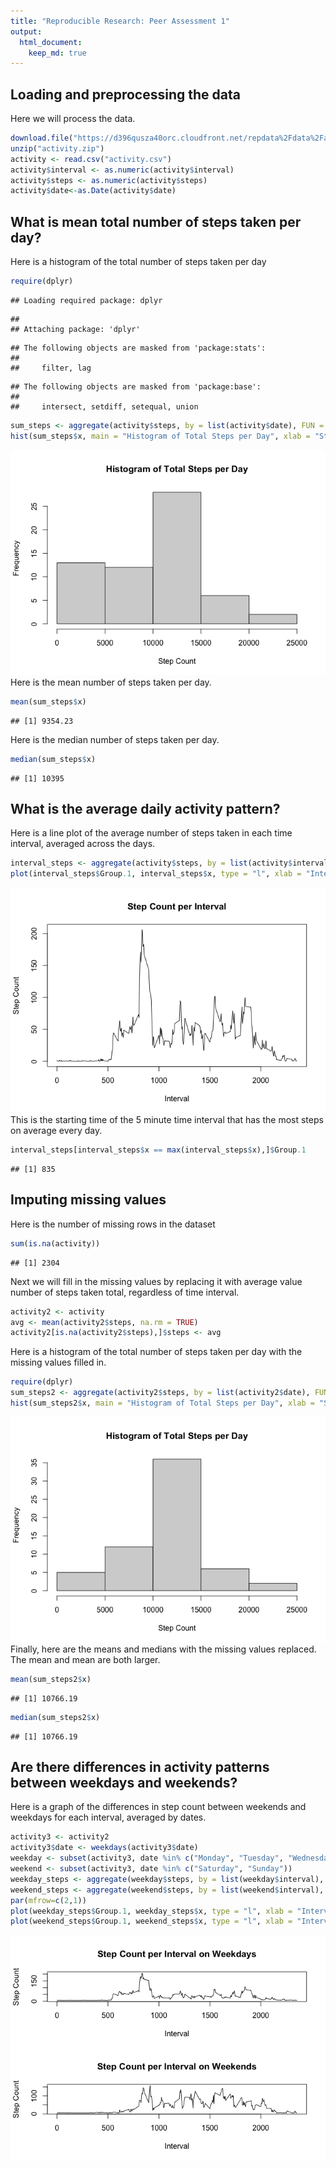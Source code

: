 ```yaml
---
title: "Reproducible Research: Peer Assessment 1"
output: 
  html_document:
    keep_md: true
---
```



## Loading and preprocessing the data
Here we will process the data. 

```r
download.file("https://d396qusza40orc.cloudfront.net/repdata%2Fdata%2Factivity.zip", "activity.zip", "curl")
unzip("activity.zip") 
activity <- read.csv("activity.csv")
activity$interval <- as.numeric(activity$interval)
activity$steps <- as.numeric(activity$steps)
activity$date<-as.Date(activity$date)
```

## What is mean total number of steps taken per day?
Here is a histogram of the total number of steps taken per day

```r
require(dplyr)   
```

```
## Loading required package: dplyr
```

```
## 
## Attaching package: 'dplyr'
```

```
## The following objects are masked from 'package:stats':
## 
##     filter, lag
```

```
## The following objects are masked from 'package:base':
## 
##     intersect, setdiff, setequal, union
```

```r
sum_steps <- aggregate(activity$steps, by = list(activity$date), FUN = sum, na.rm = TRUE)
hist(sum_steps$x, main = "Histogram of Total Steps per Day", xlab = "Step Count")
```

![](PA1_template_files/figure-html/stepshistogram-1.png)<!-- -->
Here is the mean number of steps taken per day.

```r
mean(sum_steps$x)
```

```
## [1] 9354.23
```
Here is the median number of steps taken per day.

```r
median(sum_steps$x)
```

```
## [1] 10395
```

## What is the average daily activity pattern?
Here is a line plot of the average number of steps taken in each time interval, averaged across the days. 

```r
interval_steps <- aggregate(activity$steps, by = list(activity$interval), FUN = mean, na.rm = TRUE)
plot(interval_steps$Group.1, interval_steps$x, type = "l", xlab = "Interval", ylab = "Step Count", main = "Step Count per Interval")
```

![](PA1_template_files/figure-html/stepintervalgraph-1.png)<!-- -->
This is the starting time of the 5 minute time interval that has the most steps on average every day. 

```r
interval_steps[interval_steps$x == max(interval_steps$x),]$Group.1
```

```
## [1] 835
```

## Imputing missing values
Here is the number of missing rows in the dataset

```r
sum(is.na(activity))
```

```
## [1] 2304
```
Next we will fill in the missing values by replacing it with average value number of steps taken total, regardless of time interval.

```r
activity2 <- activity
avg <- mean(activity2$steps, na.rm = TRUE)
activity2[is.na(activity2$steps),]$steps <- avg
```
Here is a histogram of the total number of steps taken per day with the missing values filled in.

```r
require(dplyr)   
sum_steps2 <- aggregate(activity2$steps, by = list(activity2$date), FUN = sum, na.rm = TRUE)
hist(sum_steps2$x, main = "Histogram of Total Steps per Day", xlab = "Step Count")
```

![](PA1_template_files/figure-html/stepshist-1.png)<!-- -->
Finally, here are the means and medians with the missing values replaced. The mean and mean are both larger.

```r
mean(sum_steps2$x)
```

```
## [1] 10766.19
```

```r
median(sum_steps2$x)
```

```
## [1] 10766.19
```

## Are there differences in activity patterns between weekdays and weekends?
Here is a graph of the differences in step count between weekends and weekdays for each interval, averaged by dates.

```r
activity3 <- activity2
activity3$date <- weekdays(activity3$date)
weekday <- subset(activity3, date %in% c("Monday", "Tuesday", "Wednesday", "Thursday", "Friday"))
weekend <- subset(activity3, date %in% c("Saturday", "Sunday"))
weekday_steps <- aggregate(weekday$steps, by = list(weekday$interval), FUN = mean, na.rm = TRUE)
weekend_steps <- aggregate(weekend$steps, by = list(weekend$interval), FUN = mean, na.rm = TRUE)
par(mfrow=c(2,1))
plot(weekday_steps$Group.1, weekday_steps$x, type = "l", xlab = "Interval", ylab = "Step Count", main = "Step Count per Interval on Weekdays")
plot(weekend_steps$Group.1, weekend_steps$x, type = "l", xlab = "Interval", ylab = "Step Count", main = "Step Count per Interval on Weekends")
```

![](PA1_template_files/figure-html/stepsweekdays-1.png)<!-- -->
